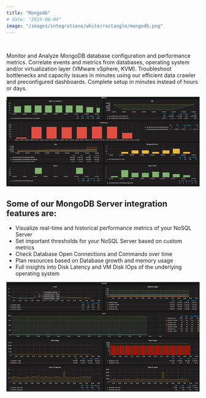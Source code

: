 ```yaml
---
title: "Mongodb"
# date: "2019-06-04"
image: "/images/integrations/white/rectangle/mongodb.png"
---
```


 

<!-- ![Mongodb](images/integrations/white/rectangle/mongodb.png) -->



Monitor and Analyze MongoDB database configuration and performance metrics. Correlate events and metrics from databases, operating system and/or virtualization layer (VMware vSphere, KVM). Troubleshoot bottlenecks and capacity issues in minutes using our efficient data crawler and preconfigured dashboards. Complete setup in minutes instead of hours or days.


![MongoDB Performance](images/integrations/posts//mongodb.png)


## Some of our MongoDB Server integration features are:

* Visualize real-time and historical performance metrics of your NoSQL Server
* Set important thresholds for your NoSQL Server based on custom metrics
* Check Database Open Connections and Commands over time
* Plan resources based on Database growth and memory usage
* Full insights into Disk Latency and VM Disk IOps of the underlying operating system
 

![Debian OS full performance](images/integrations/posts//debian_full-1.png)